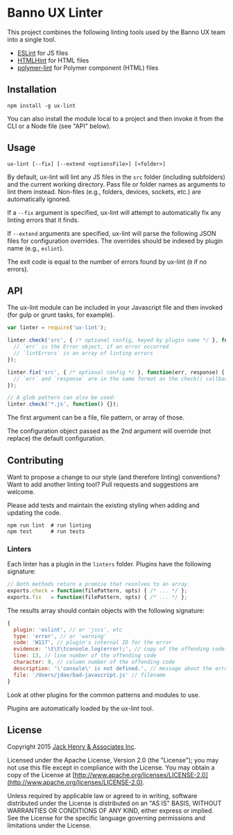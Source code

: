 # Banno UX Linter

This project combines the following linting tools used by the Banno UX team into a single tool.

* [ESLint](http://eslint.org/) for JS files
* [HTMLHint](https://github.com/yaniswang/HTMLHint) for HTML files
* [polymer-lint](https://github.com/Banno/polymer-lint) for Polymer component (HTML) files

## Installation

```shell
npm install -g ux-lint
```

You can also install the module local to a project and then invoke it from the CLI or a Node file (see "API" below).

## Usage

```shell
ux-lint [--fix] [--extend <optionsFile>] [<folder>]
```

By default, ux-lint will lint any JS files in the `src` folder (including subfolders) and the current working directory. Pass file or folder names as arguments to lint them instead. Non-files (e.g., folders, devices, sockets, etc.) are automatically ignored.

If a `--fix` argument is specified, ux-lint will attempt to automatically fix any linting errors that it finds.

If `--extend` arguments are specified, ux-lint will parse the following JSON files for configuration overrides. The overrides should be indexed by plugin name (e.g., `eslint`).

The exit code is equal to the number of errors found by ux-lint (`0` if no errors).

## API

The ux-lint module can be included in your Javascript file and then invoked (for gulp or grunt tasks, for example).

```javascript
var linter = require('ux-lint');

linter.check('src', { /* optional config, keyed by plugin name */ }, function(err, lintErrors) {
  // `err` is the Error object, if an error occurred
  // `lintErrors` is an array of linting errors
});

linter.fix('src', { /* optional config */ }, function(err, response) {
  // `err` and `response` are in the same format as the check() callback
});

// A glob pattern can also be used:
linter.check('*.js', function() {});
```

The first argument can be a file, file pattern, or array of those.

The configuration object passed as the 2nd argument will override (not replace) the default configuration.

## Contributing

Want to propose a change to our style (and therefore linting) conventions? Want to add another linting tool? Pull requests and suggestions are welcome.

Please add tests and maintain the existing styling when adding and updating the code.

```
npm run lint  # run linting
npm test      # run tests
```

### Linters

Each linter has a plugin in the `linters` folder. Plugins have the following signature:

```javascript
// Both methods return a promise that resolves to an array.
exports.check = function(filePattern, opts) { /* ... */ };
exports.fix   = function(filePattern, opts) { /* ... */ };
```

The results array should contain objects with the following signature:

```javascript
{
  plugin: 'eslint', // or 'jscs', etc
  type: 'error', // or 'warning'
  code: 'W117', // plugin's internal ID for the error
  evidence: '\t\t\tconsole.log(error);', // copy of the offending code
  line: 13, // line number of the offending code
  character: 9, // column number of the offending code
  description: '\'console\' is not defined.', // message about the error
  file: '/Users/jdoe/bad-javascript.js' // filename
}
```

Look at other plugins for the common patterns and modules to use.

Plugins are automatically loaded by the ux-lint tool.

## License

Copyright 2015 [Jack Henry & Associates Inc](https://www.jackhenry.com/).

Licensed under the Apache License, Version 2.0 (the "License"); you may not use this file except in compliance with the License. You may obtain a copy of the License at [http://www.apache.org/licenses/LICENSE-2.0](http://www.apache.org/licenses/LICENSE-2.0).

Unless required by applicable law or agreed to in writing, software distributed under the License is distributed on an "AS IS" BASIS, WITHOUT WARRANTIES OR CONDITIONS OF ANY KIND, either express or implied. See the License for the specific language governing permissions and limitations under the License.
